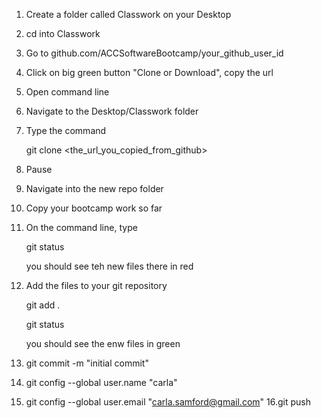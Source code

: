 1.  Create a folder called Classwork on your Desktop
2.  cd into Classwork
3.  Go to github.com/ACCSoftwareBootcamp/your_github_user_id
4.  Click on big green button "Clone or Download", copy the url
5.  Open command line 
6.  Navigate to the Desktop/Classwork folder
7.  Type the command 
   
    git clone <the_url_you_copied_from_github>

8. Pause
9. Navigate into the new repo folder
10. Copy your bootcamp work so far
11. On the command line, type

    git status

    you should see teh new files there in red

12. Add the files to your git repository

    git add .

    git status

    you should see the enw files in green

13. git commit -m "initial commit"
14. git config --global user.name "carla"
15. git config --global user.email "carla.samford@gmail.com"
16.git push